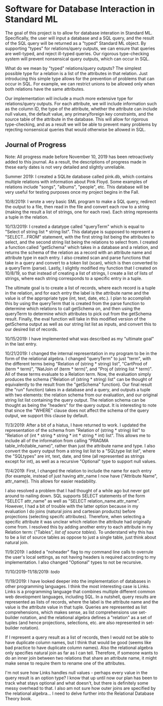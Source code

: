 # Software for Database Interaction in Standard ML

The goal of this project is to allow for database interation in Standard ML. Specifically, the user will input a database and a SQL query, and the result of the SQL query will be returned as a "typed" Standard ML object. By supporting "types" for relations/query outputs, we can ensure that queries are well-typed, and reject ill-typed queries. Our rigorous type-checking system will prevent nonsensical query outputs, which can occur in SQL.

What do we mean by "typed" relations/query outputs? The simplest possible type for a relation is a list of the attributes in that relation. Just introducing this simple type allows for the prevention of problems that can occur in SQL. For example, we can restrict unions to be allowed only when both relations have the same attributes.

Our implementation will include a much more extensive type for relations/query outputs. For each attribute, we will include information such as the column ID, the type of the attribute, whether the attribute can include null values, the default value, any primary/foreign key constraints, and the source table of the attribute in the database. This will allow for rigorous type-checking, and as a result we will be able to prevent many problems by rejecting nonsensical queries that would otherwise be allowed in SQL.

## Journal of Progress

Note: All progress made before November 10, 2019 has been retroactively added to this journal. As a result, the descriptions of progress made in these early dates is not very detailed and slightly unreliable.

Summer 2019: I created a SQLite database called pink.db, which contains multiple relations with information about Pink Floyd. Some examples of relations include "songs", "albums", "people", etc. This database will be very useful for testing purposes once my project begins in the Fall.

10/8/2019: I wrote a very basic SML program to make a SQL query, redirect the output to a file, then read in the file and convert each row to a string (making the result a list of strings, one for each row). Each string represents a tuple in the relation.

10/13/2019: I created a datatype called "queryTerm" which is equal to "Select of string list * string list". This datatype is supposed to represent a "SELECT...FROM" statement, with the first string list being the attributes to select, and the second string list being the relations to select from. I created a function called "getSchema" which takes in a database and a relation, and returns the schema of the relation as a record with an attribute name and attribute type in each entry. I also created scan and parse functions that take in a query and convert to a token list (scan), which is then converted to a queryTerm (parse). Lastly, I slightly modified my function that I created on 10/8/19, so that instead of creating a list of strings, I create a list of lists of strings, where each string corresponds to a specific entry in a tuple.

The ultimate goal is to create a list of records, where each record is a tuple in the relation, and for each entry the label is the attribute name and the value is of the appropriate type (int, text, date, etc.). I plan to accomplish this by using the queryTerm that is created from the parse function to determine which relations to call getSchema on, and then using the queryTerm to determine which attributes to pick out from the getSchema result. Finally, the eval function will take in this modified version of the getSchema output as well as our string list list as inputs, and convert this to our desired list of records.

10/15/2019: I have implemented what was described as my "ultimate goal" in the last entry.

10/21/2019: I changed the internal representation in my program to be in the form of the relational algebra. I changed "queryTerm" to just "term", with the different terms being "Relation of (string * string) list", "CartProd of (term * term)", "NatJoin of (term * term)", and "Proj of (string list * term)". All of these terms evaluate to a Relation term. Now, the evaluation simply produces the schema ("Relation of (string * string) list" can be thought of equivalently to the result from the "getSchema" function). Our final result (the "run" function) takes in a database and a query, and outputs a tuple with two elements: the relation schema from our evaluation, and our original string list list containing the query output. The relation schema can be thought as being the "headers" for the query output. It is interesting to note that since the "WHERE" clause does not affect the schema of the query output, we support this clause by default.

11/3/2019: After a bit of a hiatus, I have returned to work. I updated the representation of the schema from "Relation of (string * string) list" to "Relation of (int * string * string * int * string * int) list". This allows me to include all of the information from calling "PRAGMA table_info(table_name)", rather than just the attribute name and type. I also convert the query output from a string list list to a "SQLtype list list", where the "SQLtypes" are int, text, date, and time (all represented as strings except for int), as well as a recursive "Optional" type to support null values.

11/4/2019: First, I changed the relation to include the name for each entry (for example, instead of just having attr_name I now have ("Attribute Name", attr_name)). This allows for easier readability.

I also resolved a problem that I had thought of a while ago but never got around to nailing down. SQL supports SELECT statements of the form "SELECT attr_name" as well as "SELECT relation_name.attr_name". However, I had a bit of trouble with the latter option because in my evaluation I do joins (natural joins and cartesian products) before projections (selecting specifc attributes). Therefore, when selecting a specific attribute it was unclear which relation the attribute had originally come from. I resolved this by adding another entry to each attribute in my Relation term: ("Tables", *list of source tables*). To understand why this has to be a list of source tables as oppose to just a single table, just think about natural join.

11/9/2019: I added a "noheader" flag to my command line calls to overrule the user's local settings, as not having headers is required according to my implementation. I also changed "Optional" types to not be recursive.

11/10/2019-11/18/2019: *todo*

11/19/2019: I have looked deeper into the implementation of databases in other programming languages. I think the most interesting case is Links. Links is a programming language that combines multiple different common web development languages, including SQL. In a nutshell, query results are represented as lists of records, where the label is the attribute name and the value is the attribute value in that tuple. Queries are represented as list comprehensions, which makes sense, as list comprehensions use set-builder notation, and the relational algebra defines a "relation" as a set of tuples (and hence projections, selections, etc. are also represented in set-builder notation).

If I represent a query result as a list of records, then I would not be able to have duplicate column names, but I think that would be good (seems like bad practice to have duplicate column names). Also the relational algebra only specifies natural join as far as I can tell. Therefore, if someone wants to do an inner join between two relations that share an attribute name, it might make sense to require them to rename one of the attributes.

I'm not sure how Links handles null values - perhaps every value in the query result is an option type? I know that up until now our plan has been to track what stays optional and what doesn't, but there is definitely some messy overhead to that. I also am not sure how outer joins are specified by the relational algebra... I need to delve further into the Relational Database Theory book.
